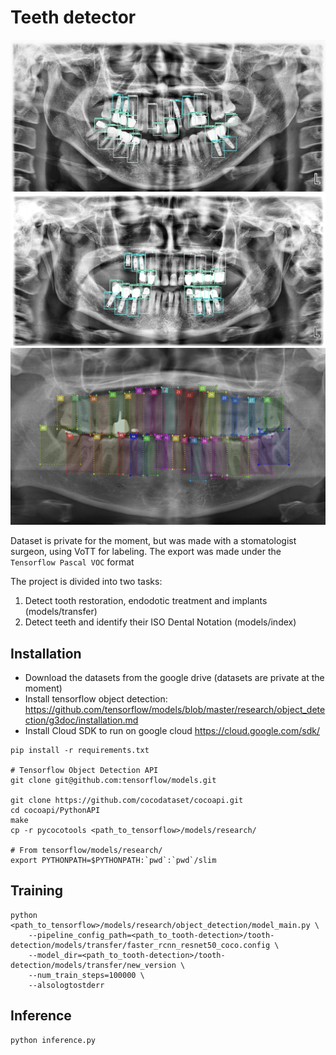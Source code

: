 # Teeth detector

![Image 1](public/images/1.png "Image 1")
![Image 2](public/images/2.png "Image 2")
![Image 3](public/images/3.png "Image 3")

Dataset is private for the moment, but was made with a stomatologist surgeon, using VoTT for labeling. The export was made under the `Tensorflow Pascal VOC` format

The project is divided into two tasks:
1. Detect tooth restoration, endodotic treatment and implants (models/transfer)
2. Detect teeth and identify their ISO Dental Notation (models/index)


## Installation

- Download the datasets from the google drive (datasets are private at the moment)
- Install tensorflow object detection: https://github.com/tensorflow/models/blob/master/research/object_detection/g3doc/installation.md
- Install Cloud SDK to run on google cloud https://cloud.google.com/sdk/


```
pip install -r requirements.txt

# Tensorflow Object Detection API
git clone git@github.com:tensorflow/models.git

git clone https://github.com/cocodataset/cocoapi.git
cd cocoapi/PythonAPI
make
cp -r pycocotools <path_to_tensorflow>/models/research/

# From tensorflow/models/research/
export PYTHONPATH=$PYTHONPATH:`pwd`:`pwd`/slim
```


## Training

```
python <path_to_tensorflow>/models/research/object_detection/model_main.py \
    --pipeline_config_path=<path_to_tooth-detection>/tooth-detection/models/transfer/faster_rcnn_resnet50_coco.config \
    --model_dir=<path_to_tooth-detection>/tooth-detection/models/transfer/new_version \
    --num_train_steps=100000 \
    --alsologtostderr
```

## Inference

```
python inference.py
```
